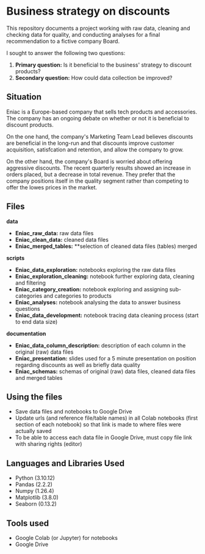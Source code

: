 # Business strategy on discounts
This repository documents a project working with raw data, cleaning and checking data for quality, and conducting analyses for a final recommendation to a fictive company Board.

I sought to answer the following two questions:
1. **Primary question:** Is it beneficial to the business' strategy to discount products?
2. **Secondary question:** How could data collection be improved?

## Situation
Eniac is a Europe-based company that sells tech products and accessories.  The company has an ongoing debate on whether or not it is beneficial to discount products.

On the one hand, the company's Marketing Team Lead believes discounts are beneficial in the long-run and that discounts improve customer acquisition, satisfcation and retention, and allow the company to grow.

On the other hand, the company's Board is worried about offering aggressive discounts.  The recent quarterly results showed an increase in orders placed, but a decrease in total revenue.  They prefer that the company positions itself in the quality segment rather than competing to offer the lowes prices in the market.

## Files
**data**
- **Eniac_raw_data:** raw data files
- **Eniac_clean_data:** cleaned data files
- **Eniac_merged_tables:** **selection of cleaned data files (tables) merged

**scripts**
- **Eniac_data_exploration:** notebooks exploring the raw data files
- **Eniac_exploration_cleaning:** notebook further exploring data, cleaning and filtering
- **Eniac_category_creation:** notebook exploring and assigning sub-categories and categories to products
- **Eniac_analyses:** notebook analysing the data to answer business questions
- **Eniac_data_development:** notebook tracing data cleaning process (start to end data size)

**documentation**
- **Eniac_data_column_description:** description of each column in the original (raw) data files
- **Eniac_presentation:** slides used for a 5 minute presentation on position regarding discounts as well as briefly data quality
- **Eniac_schemas:** schemas of original (raw) data files, cleaned data files and merged tables

## Using the files
- Save data files and notebooks to Google Drive
- Update urls (and reference file/table names) in all Colab notebooks (first section of each notebook) so that link is made to where files were actually saved
- To be able to access each data file in Google Drive, must copy file link with sharing rights (editor)

## Languages and Libraries Used
- Python (3.10.12)
- Pandas (2.2.2)
- Numpy (1.26.4)
- Matplotlib (3.8.0)
- Seaborn (0.13.2)

## Tools used
- Google Colab (or Jupyter) for notebooks
- Google Drive
